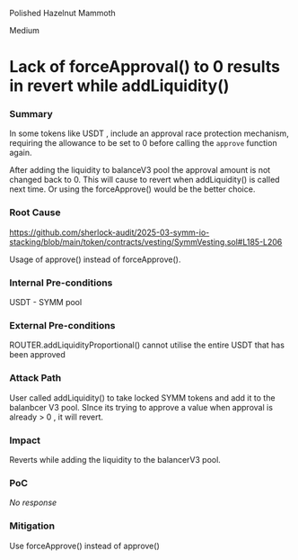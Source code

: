 Polished Hazelnut Mammoth

Medium

# Lack of forceApproval() to 0 results in revert while addLiquidity()

### Summary

In some tokens like USDT , include an approval race protection mechanism, requiring the allowance to be set to 0 before calling the `approve` function again.

After adding the liquidity to balanceV3 pool the approval amount is not changed back to 0. This will cause to revert when addLiquidity() is called next time. Or using the forceApprove() would be the better choice.

### Root Cause

https://github.com/sherlock-audit/2025-03-symm-io-stacking/blob/main/token/contracts/vesting/SymmVesting.sol#L185-L206

Usage of approve() instead of forceApprove().

### Internal Pre-conditions

USDT - SYMM pool

### External Pre-conditions

 ROUTER.addLiquidityProportional() cannot utilise the entire USDT that has been approved

### Attack Path

User called addLiquidity() to take locked SYMM tokens and add it to the balanbcer V3 pool.
SInce its trying to approve a value when approval is already > 0 , it will revert.

### Impact

Reverts while adding the liquidity to the balancerV3 pool.

### PoC

_No response_

### Mitigation

Use forceApprove() instead of approve()